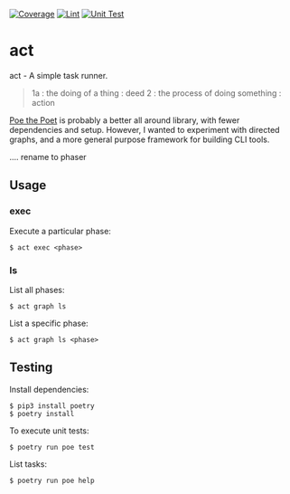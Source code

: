 [![Coverage](https://github.com/retr0h/act/actions/workflows/coverage.yml/badge.svg)](https://github.com/retr0h/act/actions/workflows/coverage.yml)
[![Lint](https://github.com/retr0h/act/actions/workflows/lint.yml/badge.svg)](https://github.com/retr0h/act/actions/workflows/lint.yml)
[![Unit Test](https://github.com/retr0h/act/actions/workflows/unit.yml/badge.svg)](https://github.com/retr0h/act/actions/workflows/unit.yml)

# act

act - A simple task runner.

> 1a : the doing of a thing : deed
> 2 : the process of doing something : action

[Poe the Poet][] is probably a better all around library,
with fewer dependencies and setup.  However, I wanted to
experiment with directed graphs, and a more general
purpose framework for building CLI tools.

.... rename to phaser

[Poe the Poet]: https://github.com/nat-n/poethepoet

## Usage

### exec

Execute a particular phase:

    $ act exec <phase>

### ls

List all phases:

    $ act graph ls

List a specific phase:

    $ act graph ls <phase>

## Testing

Install dependencies:

    $ pip3 install poetry
    $ poetry install

To execute unit tests:

    $ poetry run poe test

List tasks:

    $ poetry run poe help
